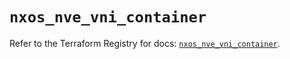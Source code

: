 # `nxos_nve_vni_container`

Refer to the Terraform Registry for docs: [`nxos_nve_vni_container`](https://registry.terraform.io/providers/ciscodevnet/nxos/0.5.10/docs/resources/nve_vni_container).
